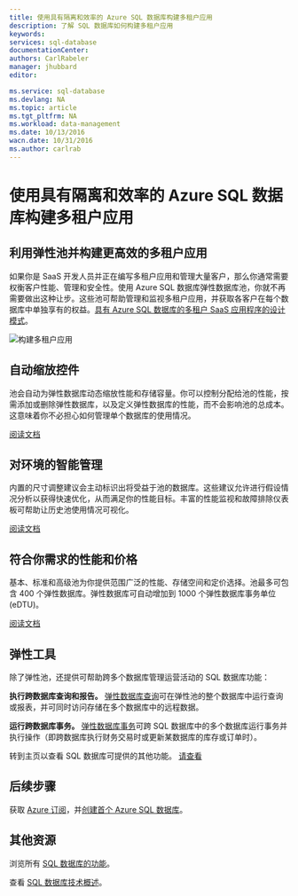 ```yaml
---
title: 使用具有隔离和效率的 Azure SQL 数据库构建多租户应用
description: 了解 SQL 数据库如何构建多租户应用
keywords: 
services: sql-database
documentationCenter: 
authors: CarlRabeler
manager: jhubbard
editor: 

ms.service: sql-database
ms.devlang: NA
ms.topic: article
ms.tgt_pltfrm: NA
ms.workload: data-management
ms.date: 10/13/2016
wacn.date: 10/31/2016
ms.author: carlrab
---
```


# 使用具有隔离和效率的 Azure SQL 数据库构建多租户应用

## 利用弹性池并构建更高效的多租户应用

如果你是 SaaS 开发人员并正在编写多租户应用和管理大量客户，那么你通常需要权衡客户性能、管理和安全性。使用 Azure SQL 数据库弹性数据库池，你就不再需要做出这种让步。这些池可帮助管理和监视多租户应用，并获取各客户在每个数据库中单独享有的权益。[具有 Azure SQL 数据库的多租户 SaaS 应用程序的设计模式](./sql-database-design-patterns-multi-tenancy-saas-applications.md)。

![构建多租户应用](./media/sql-database-build-multi-tenant-apps/sql-database-build-multi-tenant-apps.png)

## 自动缩放控件

池会自动为弹性数据库动态缩放性能和存储容量。你可以控制分配给池的性能，按需添加或删除弹性数据库，以及定义弹性数据库的性能，而不会影响池的总成本。这意味着你不必担心如何管理单个数据库的使用情况。

[阅读文档](./sql-database-elastic-pool.md)

## 对环境的智能管理

内置的尺寸调整建议会主动标识出将受益于池的数据库。这些建议允许进行假设情况分析以获得快速优化，从而满足你的性能目标。丰富的性能监视和故障排除仪表板可帮助让历史池使用情况可视化。

[阅读文档](./sql-database-elastic-pool-guidance.md)

## 符合你需求的性能和价格

基本、标准和高级池为你提供范围广泛的性能、存储空间和定价选择。池最多可包含 400 个弹性数据库。弹性数据库可自动增加到 1000 个弹性数据库事务单位 (eDTU)。

[阅读文档](https://www.azure.cn/pricing/details/sql-database/?b=16.50)

## 弹性工具

除了弹性池，还提供可帮助跨多个数据库管理运营活动的 SQL 数据库功能：

**执行跨数据库查询和报告。**
[弹性数据库查询](./sql-database-elastic-query-overview.md)可在弹性池的整个数据库中运行查询或报表，并可同时访问存储在多个数据库中的远程数据。

**运行跨数据库事务。**
[弹性数据库事务](./sql-database-elastic-transactions-overview.md)可跨 SQL 数据库中的多个数据库运行事务并执行操作（即跨数据库执行财务交易时或更新某数据库的库存或订单时）。

转到主页以查看 SQL 数据库可提供的其他功能。
[请查看](https://www.azure.cn/home/features/sql-database/)

## 后续步骤

获取 [Azure 订阅](https://www.azure.cn/pricing/1rmb-trial)，并[创建首个 Azure SQL 数据库](./sql-database-get-started.md)。

## 其他资源

浏览所有 [SQL 数据库的功能](https://www.azure.cn/home/features/sql-database/)。

查看 [SQL 数据库技术概述](./sql-database-technical-overview.md)。

<!---HONumber=Mooncake_1024_2016-->